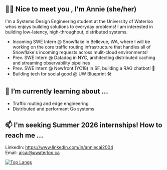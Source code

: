 ## 👋🏻 Nice to meet you , I'm Annie (she/her)

I'm a Systems Design Engineering student at the University of Waterloo whos enjoys building solutions to everyday problems! I am interested in building low-latency, high-throughput, distributed systems.

- Incoming SWE Intern @ Snowflake in Bellevue, WA, where I will be working on the core traffic routing infrastructure that handles all of Snowflake's incoming requests across mulit-cloud environments!
- Prev. SWE Intern @ Datadog in NYC, architecting distributed caching and streaming observability pipelines 
- Prev. SWE Intern @ Newfront (YC18) in SF, building a RAG chatbot! 🤖
- Building tech for social good @ UW Blueprint 🛠️

## 🌱 I’m currently learning about ...
- Traffic routing and edge engineering
- Distributed and performant Go systems

## 📫 I'm seeking Summer 2026 internships! How to reach me ... 
LinkedIn: https://www.linkedin.com/in/anniecai2004                                                                                                                         
Email: ajcai@uwaterloo.ca
                                                                                                                                                                         
[![Top Langs](https://github-readme-stats.vercel.app/api/top-langs/?username=aanxniee&layout=compact&theme=swift&show_icons=true)](https://github.com/aanxniee/github-readme-stats)


